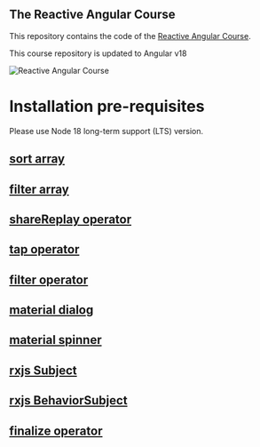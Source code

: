 ## The Reactive Angular Course

This repository contains the code of the [Reactive Angular Course](https://angular-university.io/course/reactive-angular-course).

This course repository is updated to Angular v18

![Reactive Angular Course](https://angular-university.s3-us-west-1.amazonaws.com/course-images/reactive-angular-course.jpg)

# Installation pre-requisites

Please use Node 18 long-term support (LTS) version.

## [sort array](https://developer.mozilla.org/en-US/docs/Web/JavaScript/Reference/Global_Objects/Array/sort#syntax)

## [filter array](https://developer.mozilla.org/en-US/docs/Web/JavaScript/Reference/Global_Objects/Array/filter#syntax)

## [shareReplay operator](https://rxjs.dev/api/operators/shareReplay)

## [tap operator](https://rxjs.dev/api/operators/tap)

## [filter operator](https://rxjs.dev/api/operators/filter)

## [material dialog](https://material.angular.io/components/dialog/overview)

## [material spinner](https://material.angular.io/components/progress-spinner/overview)

## [rxjs Subject](https://rxjs.dev/api/index/class/Subject)

## [rxjs BehaviorSubject](https://rxjs.dev/api/index/class/BehaviorSubject#behaviorsubject)

## [finalize operator](https://rxjs.dev/api/operators/finalize#finalize)
